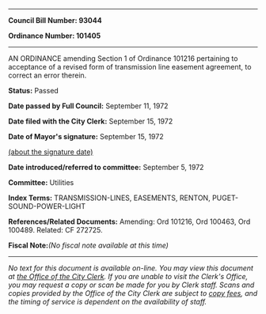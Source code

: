 

********

**Council Bill Number: 93044**
   
**Ordinance Number: 101405**
********

 AN ORDINANCE amending Section 1 of Ordinance 101216 pertaining to acceptance of a revised form of transmission line easement agreement, to correct an error therein.

**Status:** Passed
   
**Date passed by Full Council:** September 11, 1972
   
**Date filed with the City Clerk:** September 15, 1972
   
**Date of Mayor's signature:** September 15, 1972
   
[(about the signature date)](/~public/approvaldate.htm)
   
   
   
**Date introduced/referred to committee:** September 5, 1972
   
**Committee:** Utilities
   
   
**Index Terms:** TRANSMISSION-LINES, EASEMENTS, RENTON, PUGET-SOUND-POWER-LIGHT

**References/Related Documents:** Amending: Ord 101216, Ord 100463, Ord 100489. Related: CF 272725.

**Fiscal Note:**_(No fiscal note available at this time)_
********

_No text for this document is available on-line. You may view this document at [the Office of the City Clerk](http://www.seattle.gov/leg/clerk/contactUs.htm). If you are unable to visit the Clerk's Office, you may request a copy or scan be made for you by Clerk staff. Scans and copies provided by the Office of the City Clerk are subject to [copy fees](http://clerk.seattle.gov/~public/clerkfees.htm), and the timing of service is dependent on the availability of staff._


